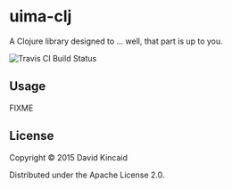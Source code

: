 # uima-clj

A Clojure library designed to ... well, that part is up to you.

![Travis CI Build Status](https://travis-ci.org/dkincaid/uima-clj.svg?branch=develop)

## Usage

FIXME

## License

Copyright © 2015 David Kincaid

Distributed under the Apache License 2.0.
